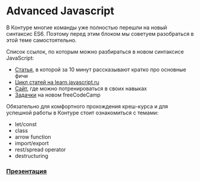 # Advanced Javascript

В Контуре многие команды уже полностью перешли на новый синтаксис ES6. Поэтому перед этим блоком
мы советуем разобраться в этой теме самостоятельно.

Список ссылок, по которым можно разбираться в новом синтаксисе JavaScript:

- [Статья](http://www.js-craft.io/blog/10-The-10-min-ES6-course-for-the-beginner-React-Developer/),
 в которой за 10 минут рассказывают кратко про основные фичи
- [Цикл статей на learn.javascript.ru](https://learn.javascript.ru/es-modern)  
- [Сайт](http://es6katas.org/), где можно потренироваться в своих навыках 
- [Задачки](https://beta.freecodecamp.org/en/challenges/es6/introduction-to-the-es6-challenges) на новом freeCodeCamp

Обязательно для комфортного прохождения креш-курса и для успешной работы в Контуре стоит ознакомиться с темами:   

- let/const
- class
- arrow function
- import/export
- rest/spread operator
- destructuring

### [Презентация](https://kontur-courses.github.io/advanced-js/#/)